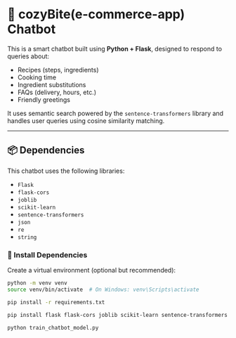 # 🤖 cozyBite(e-commerce-app) Chatbot

This is a smart chatbot built using **Python + Flask**, designed to respond to queries about:

- Recipes (steps, ingredients)
- Cooking time
- Ingredient substitutions
- FAQs (delivery, hours, etc.)
- Friendly greetings

It uses semantic search powered by the `sentence-transformers` library and handles user queries using cosine similarity matching.

---

## 📦 Dependencies

This chatbot uses the following libraries:

- `Flask`
- `flask-cors`
- `joblib`
- `scikit-learn`
- `sentence-transformers`
- `json`
- `re`
- `string`

### 🔧 Install Dependencies

Create a virtual environment (optional but recommended):

```bash
python -m venv venv
source venv/bin/activate  # On Windows: venv\Scripts\activate

pip install -r requirements.txt

pip install flask flask-cors joblib scikit-learn sentence-transformers 

python train_chatbot_model.py

